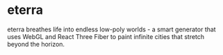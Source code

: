# eterra

eterra breathes life into endless low-poly worlds - a smart generator that uses WebGL and React Three Fiber to paint infinite cities that stretch beyond the horizon.